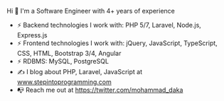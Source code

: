 Hi 👋
I'm a Software Engineer with 4+ years of experience
* ⚡️ Backend technologies I work with: PHP 5/7, Laravel, Node.js, Express.js
* ⚡️ Frontend technologies I work with: jQuery, JavaScript, TypeScript, CSS, HTML, Bootstrap 3/4, Angular
* ⚡️ RDBMS: MySQL, PostgreSQL
* ✍️ I blog about PHP, Laravel, JavaScript at www.stepintoprogramming.com
* 📭 Reach me out at https://twitter.com/mohammad_daka
